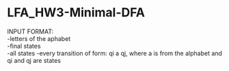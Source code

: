 # LFA_HW3-Minimal-DFA  
INPUT FORMAT:  
 -letters of the aphabet  
 -final states  
 -all states
 -every transition of form: qi a qj, where a is from the alphabet and qi and qj are states
